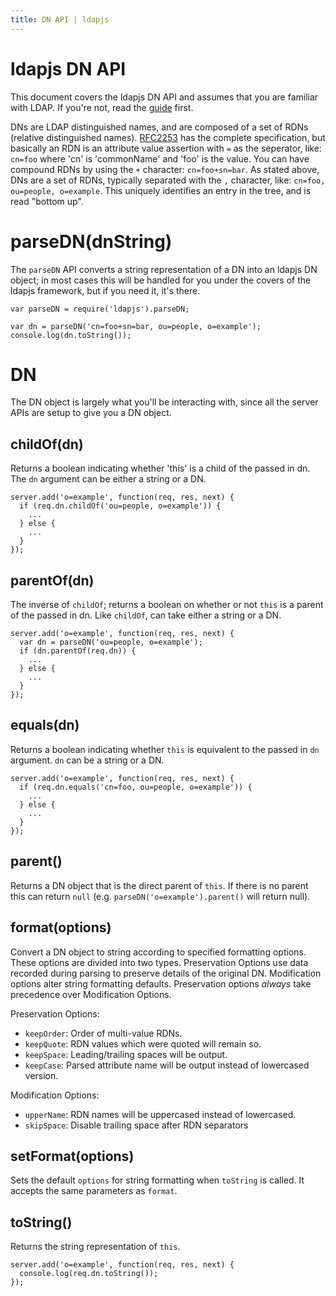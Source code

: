 ```yaml
---
title: DN API | ldapjs
---
```


# ldapjs DN API

<div class="intro">

This document covers the ldapjs DN API and assumes that you are familiar
with LDAP. If you're not, read the [guide](guide.html) first.

</div>

DNs are LDAP distinguished names, and are composed of a set of RDNs (relative
distinguished names).  [RFC2253](http://www.ietf.org/rfc/rfc2253.txt) has the
complete specification, but basically an RDN is an attribute value assertion
with `=` as the seperator, like: `cn=foo` where 'cn' is 'commonName' and 'foo'
is the value.  You can have compound RDNs by using the `+` character:
`cn=foo+sn=bar`.  As stated above, DNs are a set of RDNs, typically separated
with the `,` character, like:  `cn=foo, ou=people, o=example`.  This uniquely
identifies an entry in the tree, and is read "bottom up".

# parseDN(dnString)

The `parseDN` API converts a string representation of a DN into an ldapjs DN
object; in most cases this will be handled for you under the covers of the
ldapjs framework, but if you need it, it's there.

    var parseDN = require('ldapjs').parseDN;

    var dn = parseDN('cn=foo+sn=bar, ou=people, o=example');
    console.log(dn.toString());

# DN

The DN object is largely what you'll be interacting with, since all the server
APIs are setup to give you a DN object.

## childOf(dn)

Returns a boolean indicating whether 'this' is a child of the passed in dn. The
`dn` argument can be either a string or a DN.

    server.add('o=example', function(req, res, next) {
      if (req.dn.childOf('ou=people, o=example')) {
        ...
      } else {
        ...
      }
    });

## parentOf(dn)

The inverse of `childOf`; returns a boolean on whether or not `this` is a parent
of the passed in dn.  Like `childOf`, can take either a string or a DN.

    server.add('o=example', function(req, res, next) {
      var dn = parseDN('ou=people, o=example');
      if (dn.parentOf(req.dn)) {
        ...
      } else {
        ...
      }
    });

## equals(dn)

Returns a boolean indicating whether `this` is equivalent to the passed in `dn`
argument. `dn` can be a string or a DN.

    server.add('o=example', function(req, res, next) {
      if (req.dn.equals('cn=foo, ou=people, o=example')) {
        ...
      } else {
        ...
      }
    });

## parent()

Returns a DN object that is the direct parent of `this`.  If there is no parent
this can return `null` (e.g. `parseDN('o=example').parent()` will return null).


## format(options)

Convert a DN object to string according to specified formatting options.  These
options are divided into two types.  Preservation Options use data recorded
during parsing to preserve details of the original DN. Modification options
alter string formatting defaults.  Preservation options _always_ take
precedence over Modification Options.

Preservation Options:

 - `keepOrder`: Order of multi-value RDNs.
 - `keepQuote`: RDN values which were quoted will remain so.
 - `keepSpace`: Leading/trailing spaces will be output.
 - `keepCase`: Parsed attribute name will be output instead of lowercased version.

Modification Options:

- `upperName`: RDN names will be uppercased instead of lowercased.
- `skipSpace`: Disable trailing space after RDN separators

## setFormat(options)

Sets the default `options` for string formatting when `toString` is called.
It accepts the same parameters as `format`.


## toString()

Returns the string representation of `this`.

    server.add('o=example', function(req, res, next) {
      console.log(req.dn.toString());
    });
